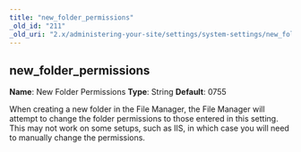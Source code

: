 ```yaml
---
title: "new_folder_permissions"
_old_id: "211"
_old_uri: "2.x/administering-your-site/settings/system-settings/new_folder_permissions"
---
```


## new\_folder\_permissions

**Name**: New Folder Permissions 
**Type**: String 
**Default**: 0755

When creating a new folder in the File Manager, the File Manager will attempt to change the folder permissions to those entered in this setting. This may not work on some setups, such as IIS, in which case you will need to manually change the permissions.